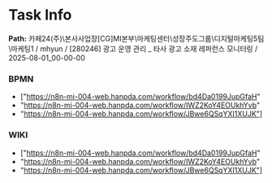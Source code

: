 # Task Info

**Path:** 카페24(주)\본사사업장\[CG]MI본부\마케팅센터\성장주도그룹\디지털마케팅5팀\마케팅1 / mhyun / [280246] 광고 운영 관리 _ 타사 광고 소재 레퍼런스 모니터링 / 2025-08-01_00-00-00

### BPMN
- ["https://n8n-mi-004-web.hanpda.com/workflow/bd4Da0199JupGfaH"
- "https://n8n-mi-004-web.hanpda.com/workflow/IWZ2KoY4EOUkhYvb"
- "https://n8n-mi-004-web.hanpda.com/workflow/JBwe6QSqYXI1XUJK"]

### WIKI
- ["https://n8n-mi-004-web.hanpda.com/workflow/bd4Da0199JupGfaH"
- "https://n8n-mi-004-web.hanpda.com/workflow/IWZ2KoY4EOUkhYvb"
- "https://n8n-mi-004-web.hanpda.com/workflow/JBwe6QSqYXI1XUJK"]

